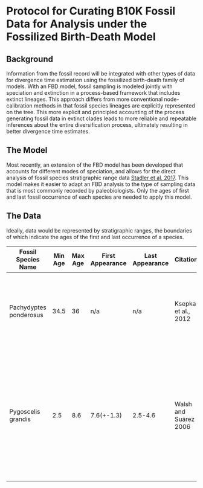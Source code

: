 # Protocol for Curating B10K Fossil Data for Analysis under the Fossilized Birth-Death Model

## Background

Information from the fossil record will be integrated with other types of data for divergence time estimation using the fossilized birth-death family of models.
With an FBD model, fossil sampling is modeled jointly with speciation and extinction in a process-based framework that includes extinct lineages.
This approach differs from more conventional node-calibration methods in that fossil species lineages are explicitly represented on the tree.
This more explicit and principled accounting of the process generating fossil data in extinct clades leads to more reliable and repeatable inferences about the entire diversification process, ultimately resulting in better divergence time estimates.

## The Model

Most recently, an extension of the FBD model has been developed that accounts for different modes of speciation, and allows for the direct analysis of fossil species stratigraphic range data [Stadler et al. 2017](https://www.sciencedirect.com/science/article/pii/S002251931830119X).
This model makes it easier to adapt an FBD analysis to the type of sampling data that is most commonly recorded by paleobiologists.
Only the ages of first and last fossil occurrence of each species are needed to apply this model.

## The Data

Ideally, data would be represented by stratigraphic ranges, the boundaries of which indicate the ages of the first and last occurrence of a species.

| Fossil Species Name | Min Age | Max Age | First Appearance  | Last Appearance | Citation | How Dated | Notes |
|-----------|----------------|---|---|---|---|---|---|
| Pachydyptes ponderosus | 34.5 | 36 | n/a | n/a |  Ksepka et al., 2012 | All known fossils of this species are all assigned to the Runangan NZ local stage, the bounds of which are used for the age range | A morphological matrix is available for this species (see Gavryushkina et al 2017)  |
| Pygoscelis grandis | 2.5 | 8.6 | 7.6(+-1.3) | 2.5-4.6 |  Walsh and Suárez 2006 | The oldest specimens are from the Bonebed Member of the Bahia Inglesia Fm. and are from below a layer dated to 7.6 ± 1.3 Ma, whereas younger specimens are estimated to be 2.5–4.6 Ma based on biostratigraphy | A morphological matrix is available for this species (see Gavryushkina et al 2017)  |

